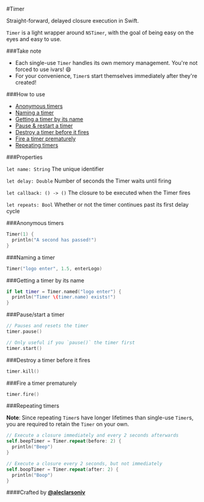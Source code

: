 #Timer

Straight-forward, delayed closure execution in Swift. 

`Timer` is a light wrapper around `NSTimer`, with the goal of being easy on the eyes and easy to use.

###Take note

- Each single-use `Timer` handles its own memory management. You're not forced to use ivars! :smile:
- For your convenience, `Timer`s start themselves immediately after they're created!

###How to use

- [Anonymous timers](#anonymous)
- [Naming a timer](#naming)
- [Getting a timer by its name](#getting)
- [Pause & restart a timer](#pause)
- [Destroy a timer before it fires](#destroy)
- [Fire a timer prematurely](#fire)
- [Repeating timers](#repeating)

###Properties

`let name: String` The unique identifier

`let delay: Double` Number of seconds the Timer waits until firing

`let callback: () -> ()` The closure to be executed when the Timer fires

`let repeats: Bool` Whether or not the timer continues past its first delay cycle

###Anonymous timers<a name="anonymous"></a>

```Swift
Timer(1) {
  println("A second has passed!")
}
```

###Naming a timer<a name="naming"></a>

```Swift
Timer("logo enter", 1.5, enterLogo)
```

###Getting a timer by its name<a name="getting"></a>

```Swift
if let timer = Timer.named("logo enter") {
  println("Timer \(timer.name) exists!")
}
```

###Pause/start a timer<a name="pause"></a>

```Swift
// Pauses and resets the timer
timer.pause()

// Only useful if you `pause()` the timer first
timer.start()
```

###Destroy a timer before it fires<a name="destroy"></a>

```Swift
timer.kill()
```

###Fire a timer prematurely<a name="fire"></a>

```Swift
timer.fire()
```

###Repeating timers<a name="repeating"></a>

**Note**: Since repeating `Timer`s have longer lifetimes than single-use `Timer`s, you are required to retain the `Timer` on your own.

```Swift
// Execute a closure immediately and every 2 seconds afterwards
self.beepTimer = Timer.repeat(before: 2) {
  println("Beep")
}

// Execute a closure every 2 seconds, but not immediately
self.boopTimer = Timer.repeat(after: 2) {
  println("Boop")
}
```

####Crafted by [**@aleclarsoniv**](https://twitter.com/aleclarsoniv)

